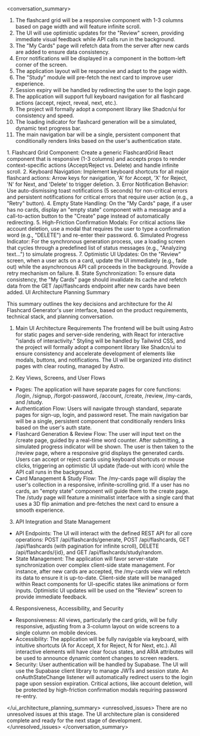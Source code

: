 <conversation_summary>
  <decisions>
   1. The flashcard grid will be a responsive component with 1-3 columns based on page width and will feature infinite scroll.
   2. The UI will use optimistic updates for the "Review" screen, providing immediate visual feedback while API calls run in the background.
   3. The "My Cards" page will refetch data from the server after new cards are added to ensure data consistency.
   4. Error notifications will be displayed in a component in the bottom-left corner of the screen.
   5. The application layout will be responsive and adapt to the page width.
   6. The "Study" module will pre-fetch the next card to improve user experience.
   7. Session expiry will be handled by redirecting the user to the login page.
   8. The application will support full keyboard navigation for all flashcard actions (accept, reject, reveal, next, etc.).
   9. The project will formally adopt a component library like Shadcn/ui for consistency and speed.
   10. The loading indicator for flashcard generation will be a simulated, dynamic text progress bar.
   11. The main navigation bar will be a single, persistent component that conditionally renders links based on the user's authentication state.
  </decisions>
  <matched_recommendations>
   1. Flashcard Grid Component: Create a generic FlashcardGrid React component that is responsive (1-3 columns) and accepts props to render context-specific actions (Accept/Reject vs. Delete) and handle infinite scroll.
   2. Keyboard Navigation: Implement keyboard shortcuts for all major flashcard actions: Arrow keys for navigation, 'A' for Accept, 'X' for Reject, 'N' for Next, and 'Delete' to trigger deletion.
   3. Error Notification Behavior: Use auto-dismissing toast notifications (5 seconds) for non-critical errors and persistent notifications for critical errors that require user action (e.g., a "Retry" button).
   4. Empty State Handling: On the "My Cards" page, if a user has no cards, display an "empty state" component with a message and a call-to-action button to the "Create" page instead of automatically redirecting.
   5. High-Friction Confirmation Modals: For critical actions like account deletion, use a modal that requires the user to type a confirmation word (e.g., "DELETE") and re-enter their password.
   6. Simulated Progress Indicator: For the synchronous generation process, use a loading screen that cycles through a predefined list of status messages (e.g., "Analyzing text...") to simulate progress.
   7. Optimistic UI Updates: On the "Review" screen, when a user acts on a card, update the UI immediately (e.g., fade out) while the asynchronous API call proceeds in the background. Provide a retry mechanism on failure.
   8. State Synchronization: To ensure data consistency, the "My Cards" page should invalidate its cache and refetch data from the GET /api/flashcards endpoint after new cards have been added.
  </matched_recommendations>
  <ui_architecture_planning_summary>
  UI Architecture Planning Summary

  This summary outlines the key decisions and architecture for the AI Flashcard Generator's user interface, based on the product requirements, technical stack, and planning conversation.

  1. Main UI Architecture Requirements
  The frontend will be built using Astro for static pages and server-side rendering, with React for interactive "islands of interactivity." Styling will be handled by Tailwind CSS, and the project will formally adopt a component 
  library like Shadcn/ui to ensure consistency and accelerate development of elements like modals, buttons, and notifications. The UI will be organized into distinct pages with clear routing, managed by Astro.

  2. Key Views, Screens, and User Flows
   * Pages: The application will have separate pages for core functions: /login, /signup, /forgot-password, /account, /create, /review, /my-cards, and /study.
   * Authentication Flow: Users will navigate through standard, separate pages for sign-up, login, and password reset. The main navigation bar will be a single, persistent component that conditionally renders links based on the 
     user's auth state.
   * Flashcard Generation & Review Flow: The user will input text on the /create page, guided by a real-time word counter. After submitting, a simulated progress indicator will be shown. The user is then taken to the /review page, 
     where a responsive grid displays the generated cards. Users can accept or reject cards using keyboard shortcuts or mouse clicks, triggering an optimistic UI update (fade-out with icon) while the API call runs in the 
     background.
   * Card Management & Study Flow: The /my-cards page will display the user's collection in a responsive, infinite-scrolling grid. If a user has no cards, an "empty state" component will guide them to the create page. The /study 
     page will feature a minimalist interface with a single card that uses a 3D flip animation and pre-fetches the next card to ensure a smooth experience.

  3. API Integration and State Management
   * API Endpoints: The UI will interact with the defined REST API for all core operations: POST /api/flashcards/generate, POST /api/flashcards, GET /api/flashcards (with pagination for infinite scroll), DELETE 
     /api/flashcards/{id}, and GET /api/flashcards/study/random.
   * State Management: The application will favor server-state synchronization over complex client-side state management. For instance, after new cards are accepted, the /my-cards view will refetch its data to ensure it is 
     up-to-date. Client-side state will be managed within React components for UI-specific states like animations or form inputs. Optimistic UI updates will be used on the "Review" screen to provide immediate feedback.

  4. Responsiveness, Accessibility, and Security
   * Responsiveness: All views, particularly the card grids, will be fully responsive, adjusting from a 3-column layout on wide screens to a single column on mobile devices.
   * Accessibility: The application will be fully navigable via keyboard, with intuitive shortcuts (A for Accept, X for Reject, N for Next, etc.). All interactive elements will have clear focus states, and ARIA attributes will be 
     used to announce dynamic content changes to screen readers.
   * Security: User authentication will be handled by Supabase. The UI will use the Supabase client library to manage JWTs and session state. An onAuthStateChange listener will automatically redirect users to the login page upon 
     session expiration. Critical actions, like account deletion, will be protected by high-friction confirmation modals requiring password re-entry.

  </ui_architecture_planning_summary>
  <unresolved_issues>
  There are no unresolved issues at this stage. The UI architecture plan is considered complete and ready for the next stage of development.
  </unresolved_issues>
  </conversation_summary>
